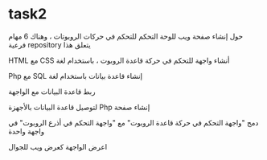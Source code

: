 # task2

 حول إنشاء صفحة ويب للوحة التحكم للتحكم في حركات الروبوتات ، وهناك 6 مهام فرعية  repository يتعلق هذا

 HTML مع CSS أنشاء واجهة للتحكم في حركة قاعدة الروبوت ، باستخدام لغة 


Php مع SQL إنشاء قاعدة بيانات باستخدام لغة 


ربط قاعدة البيانات مع الواجهة


لتوصيل قاعدة البيانات بالأجهزة Php إنشاء صفحة


دمج "واجهة التحكم في حركة قاعدة الروبوت" مع "واجهة التحكم في أذرع الروبوت" في واجهة واحدة


اعرض الواجهة كعرض ويب للجوال
